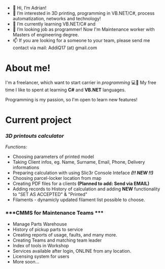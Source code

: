 - 👋 Hi, I’m Adrian!
- 👀 I’m interested in 3D printing, programming in VB.NET/C#, process automatization, networks and technology!
- 🌱 I’m currently learning VB.NET/C# and 
- 💞️ I’m looking job as programmer! Now I'm Maintenance worker with Masters of engineering degree.
- 📫 If you are looking for a someone to your team, please send me contact via mail: AddiQ17 (at) gmail.com


# About me!
I'm a freelancer, which want to start carrier in _programming_ 💻💾 
My free time I like to spent at learning **C#** and **VB.NET** languages.

Programming is my passion, so I'm open to learn new features!

# Current project

### ***3D printouts calculator***
_Functions:_
- Choosing parameters of printed model
- Taking Client infos, eg. Name, Surname, Email, Phone, Delivery informations
- Preparing calculation with using Slic3r Console Inteface ***(!! NEW !!)***
- Choosing parcel-locker location from map
- Creating PDF files for a clients __(Planned to add: Send via EMAIL)__
- Adding records to History of calculation and adding __NEW__ functionality to "SET AS ACCEPTED" & "Printed"
- Filaments - dynamicly updated filament list possible to choose.

### ***CMMS for Maintenance Teams ***
- Manage Parts Warehouse
- History of pickup parts to service
- Creating reports of usage, faults, and many more.
- Creating Teams and matching team leader
- Index of tools in Workshop
- Services available after login, ONLINE from any location.
- Licensing system for users
- More soon...


<!---
addiq/addiq is a ✨ special ✨ repository because its `README.md` (this file) appears on your GitHub profile.
You can click the Preview link to take a look at your changes.
--->
